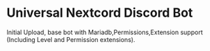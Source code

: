 # Universal Nextcord Discord Bot
 Initial Upload, base bot with Mariadb,Permissions,Extension support (Including Level and Permission extensions).
